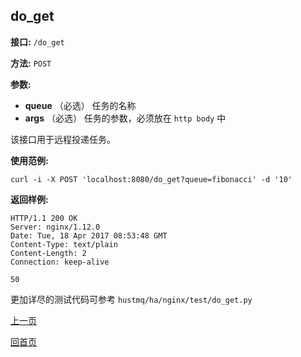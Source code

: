 ## do_get ##

**接口:** `/do_get`

**方法:** `POST`

**参数:** 

*  **queue** （必选）  任务的名称
*  **args** （必选） 任务的参数，必须放在 `http body` 中
  
该接口用于远程投递任务。

**使用范例:**

    curl -i -X POST 'localhost:8080/do_get?queue=fibonacci' -d '10'

**返回样例:**

    HTTP/1.1 200 OK
    Server: nginx/1.12.0
    Date: Tue, 18 Apr 2017 08:53:48 GMT
    Content-Type: text/plain
    Content-Length: 2
    Connection: keep-alive
    
    50

更加详尽的测试代码可参考 `hustmq/ha/nginx/test/do_get.py`

[上一页](../ha.md)

[回首页](../../index.md)